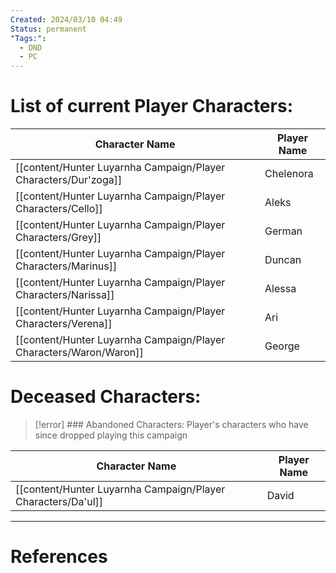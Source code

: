 ```yaml
---
Created: 2024/03/10 04:49
Status: permanent
"Tags:":
  - DND
  - PC
---
```

# List of current Player Characters:

| Character Name | Player Name |
| -------------- | ----------- |
| [[content/Hunter Luyarnha Campaign/Player Characters/Dur'zoga]]   | Chelenora   |
| [[content/Hunter Luyarnha Campaign/Player Characters/Cello]]      | Aleks       |
| [[content/Hunter Luyarnha Campaign/Player Characters/Grey]]       | German      |
| [[content/Hunter Luyarnha Campaign/Player Characters/Marinus]]    | Duncan      |
| [[content/Hunter Luyarnha Campaign/Player Characters/Narissa]]    | Alessa      |
| [[content/Hunter Luyarnha Campaign/Player Characters/Verena]]     | Ari         |
| [[content/Hunter Luyarnha Campaign/Player Characters/Waron/Waron]]      | George      |

# Deceased Characters:

> [!error] ### Abandoned Characters:
> Player's characters who have since dropped playing this campaign

| Character Name | Player Name |
| -------------- | ----------- |
| [[content/Hunter Luyarnha Campaign/Player Characters/Da'ul]]      | David       |

---
# References